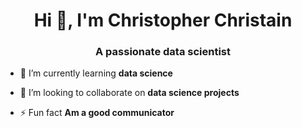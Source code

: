 <h1 align="center">Hi 👋, I'm Christopher Christain</h1>
<h3 align="center">A passionate data scientist </h3>

- 🌱 I’m currently learning **data science**

- 👯 I’m looking to collaborate on **data science projects**

- ⚡ Fun fact **Am a good communicator**

